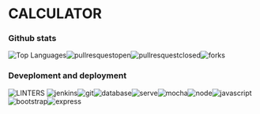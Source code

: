 # CALCULATOR  

### Github stats  

![Top Languages](https://img.shields.io/github/languages/top/kalungirasuli/calculator?style=blue-green)![pullresquestopen](https://img.shields.io/github/issues-pr/Edwin-Rugoogamu/calculator.svg)![pullresquestclosed](https://img.shields.io/github/issues-pr-closed/Edwin-Rugoogamu/calculator.svg)![forks](https://img.shields.io/github/forks/Edwin-RUgoogamu/calculator.svg)  
### Deveploment and deployment 
![LINTERS](https://img.shields.io/badge/eslint-3A33D1?style=for-the-badge&logo=eslint&logoColor=white) ![jenkins](https://img.shields.io/badge/Jenkins-D24939?style=for-the-badge&logo=Jenkins&logoColor=white)![git](https://img.shields.io/badge/GIT-E44C30?style=for-the-badge&logo=git&logoColor=white)![database](https://img.shields.io/badge/MongoDB-4EA94B?style=for-the-badge&logo=mongodb&logoColor=white)![serve](https://img.shields.io/badge/Digital_Ocean-0080FF?style=for-the-badge&logo=DigitalOcean&logoColor=white)![mocha](https://img.shields.io/badge/mocha.js-323330?style=for-the-badge&logo=mocha&logoColor=Brown)![node](https://img.shields.io/badge/Node.js-43853D?style=for-the-badge&logo=node.js&logoColor=white)![javascript](https://img.shields.io/badge/JavaScript-323330?style=for-the-badge&logo=javascript&logoColor=F7DF1E)![bootstrap](https://img.shields.io/badge/Bootstrap-563D7C?style=for-the-badge&logo=bootstrap&logoColor=white)![express](https://img.shields.io/badge/Express.js-404D59?style=for-the-badge)